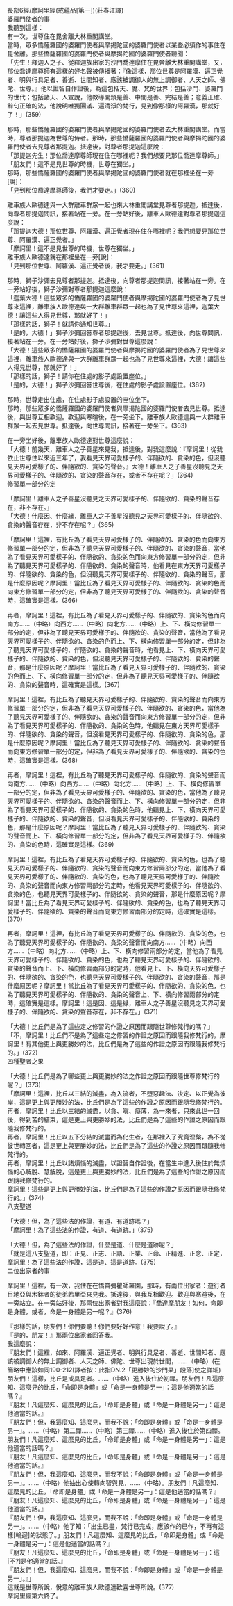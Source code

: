 長部6經/摩訶里經(戒蘊品[第一])(莊春江譯)  
婆羅門使者的事  
我聽到這樣：  
有一次，世尊住在毘舍離大林重閣講堂。  
當時，眾多憍薩羅國的婆羅門使者與摩揭陀國的婆羅門使者以某些必須作的事住在毘舍離。那些憍薩羅國的婆羅門使者與摩揭陀國的婆羅門使者聽聞：  
「先生！釋迦人之子、從釋迦族出家的沙門喬達摩住在毘舍離大林重閣講堂，又，那位喬達摩尊師有這樣的好名聲被傳播著：『像這樣，那位世尊是阿羅漢、遍正覺者、明與行具足者、善逝、世間知者、應該被調御人的無上調御者、人天之師、佛陀、世尊。』他以證智自作證後，為這包括天、魔、梵的世界；包括沙門、婆羅門的世代；包括諸天、人宣說，他教導開頭是善、中間是善、完結是善；意義正確、辭句正確的法，他說明唯獨圓滿、遍清淨的梵行，見到像那樣的阿羅漢，那就好了！」(359)  
  
那時，那些憍薩羅國的婆羅門使者與摩揭陀國的婆羅門使者去大林重閣講堂。而當時，尊者那提迦為世尊的侍者。那時，那些憍薩羅國的婆羅門使者與摩揭陀國的婆羅門使者去見尊者那提迦。抵達後，對尊者那提迦這麼說：  
「那提迦先生！那位喬達摩尊師現在住在哪裡呢？我們想要見那位喬達摩尊師。」  
「朋友們！這不是見世尊的時機，世尊在獨坐。」  
那時，那些憍薩羅國的婆羅門使者與摩揭陀國的婆羅門使者就在那裡坐在一旁[說]：  
「見到那位喬達摩尊師後，我們才要走。」(360)  
  
離車族人歐德達與一大群離車群眾一起也來大林重閣講堂見尊者那提迦。抵達後，向尊者那提迦問訊，接著站在一旁。在一旁站好後，離車人歐德達對尊者那提迦這麼說：  
「那提迦大德！那位世尊、阿羅漢、遍正覺者現在住在哪裡呢？我們想要見那位世尊、阿羅漢、遍正覺者。」  
「摩訶里！這不是見世尊的時機，世尊在獨坐。」  
離車族人歐德達就在那裡坐在一旁[說]：  
「見到那位世尊、阿羅漢、遍正覺者後，我才要走。」(361)  
  
那時，獅子沙彌去見尊者那提迦。抵達後，向尊者那提迦問訊，接著站在一旁。在一旁站好後，獅子沙彌對尊者那提迦這麼說：  
「迦葉大德！這些眾多的憍薩羅國的婆羅門使者與摩揭陀國的婆羅門使者為了見世尊來這裡，離車族人歐德達與一大群離車群眾一起也為了見世尊來這裡，迦葉大德！讓這些人得見世尊，那就好了！」  
「那樣的話，獅子！就請你通知世尊。」  
「是的，大德！」獅子沙彌回答尊者那提迦後，去見世尊。抵達後，向世尊問訊，接著站在一旁。在一旁站好後，獅子沙彌對世尊這麼說：  
「大德！這些眾多的憍薩羅國的婆羅門使者與摩揭陀國的婆羅門使者為了見世尊來這裡，離車族人歐德達與一大群離車群眾一起也為了見世尊來這裡，大德！讓這些人得見世尊，那就好了！」  
「那樣的話，獅子！請你在住處的影子處設置座位。」  
「是的，大德！」獅子沙彌回答世尊後，在住處的影子處設置座位。(362)  
  
那時，世尊走出住處，在住處影子處設置的座位坐下。  
那時，那些眾多的憍薩羅國的婆羅門使者與摩揭陀國的婆羅門使者去見世尊。抵達後，與世尊互相歡迎。歡迎與寒暄後，在一旁坐下。離車族人歐德達與一大群離車群眾一起去見世尊。抵達後，向世尊問訊，接著在一旁坐下。(363)  
  
在一旁坐好後，離車族人歐德達對世尊這麼說：  
「大德！前幾天，離車人之子善星來見我，抵達後，對我這麼說：『摩訶里！從我依止世尊住以來近三年了，我看見天界可愛樣子的、伴隨欲的、貪染的色，但沒聽見天界可愛樣子的、伴隨欲的、貪染的聲音。』大德！離車人之子善星沒聽見之天界可愛樣子的、伴隨欲的、貪染的聲音存在，或者不存在呢？」(364)  
修習單一部分的定  
  
「摩訶里！離車人之子善星沒聽見之天界可愛樣子的、伴隨欲的、貪染的聲音存在，非不存在。」  
「大德！什麼因、什麼緣，離車人之子善星沒聽見之天界可愛樣子的、伴隨欲的、貪染的聲音存在，非不存在呢？」(365)  
  
「摩訶里！這裡，有比丘為了看見天界可愛樣子的、伴隨欲的、貪染的色而向東方修習單一部分的定，但非為了聽見天界可愛樣子的、伴隨欲的、貪染的聲音，當他為了看見天界可愛樣子的、伴隨欲的、貪染的色而向東方修習單一部分的定，但非為了聽見天界可愛樣子的、伴隨欲的、貪染的聲音時，他看見在東方天界可愛樣子的、伴隨欲的、貪染的色，但沒聽見天界可愛樣子的、伴隨欲的、貪染的聲音，那是什麼原因呢？摩訶里！當比丘為了看見天界可愛樣子的、伴隨欲的、貪染的色而向東方修習單一部分的定，但非為了聽見天界可愛樣子的、伴隨欲的、貪染的聲音時，這確實是這樣。(366)  
  
再者，摩訶里！這裡，有比丘為了看見天界可愛樣子的、伴隨欲的、貪染的色而向南方……（中略）向西方……（中略）向北方……（中略）上、下、橫向修習單一部分的定，但非為了聽見天界可愛樣子的、伴隨欲的、貪染的聲音，當他為了看見天界可愛樣子的、伴隨欲的、貪染的色而上、下、橫向修習單一部分的定，但非為了聽見天界可愛樣子的、伴隨欲的、貪染的聲音時，他看見上、下、橫向天界可愛樣子的、伴隨欲的、貪染的色，但沒聽見天界可愛樣子的、伴隨欲的、貪染的聲音，那是什麼原因呢？摩訶里！當比丘為了看見天界可愛樣子的、伴隨欲的、貪染的色而上、下、橫向修習單一部分的定，但非為了聽見天界可愛樣子的、伴隨欲的、貪染的聲音時，這確實是這樣。(367)  
  
摩訶里！這裡，有比丘為了聽見天界可愛樣子的、伴隨欲的、貪染的聲音而向東方修習單一部分的定，但非為了看見天界可愛樣子的、伴隨欲的、貪染的色，當他為了聽見天界可愛樣子的、伴隨欲的、貪染的聲音而向東方修習單一部分的定，但非為了看見天界可愛樣子的、伴隨欲的、貪染的色時，他聽見在東方天界可愛樣子的、伴隨欲的、貪染的聲音，但沒看見天界可愛樣子的、伴隨欲的、貪染的色，那是什麼原因呢？摩訶里！當比丘為了聽見天界可愛樣子的、伴隨欲的、貪染的聲音而向東方修習單一部分的定，但非為了看見天界可愛樣子的、伴隨欲的、貪染的色時，這確實是這樣。(368)  
  
再者，摩訶里！這裡，有比丘為了聽見天界可愛樣子的、伴隨欲的、貪染的聲音而向南方……（中略）向西方……（中略）向北方……（中略）上、下、橫向修習單一部分的定，但非為了看見天界可愛樣子的、伴隨欲的、貪染的色，當他為了聽見天界可愛樣子的、伴隨欲的、貪染的聲音而上、下、橫向修習單一部分的定，但非為了看見天界可愛樣子的、伴隨欲的、貪染的色時，他聽見上、下、橫向天界可愛樣子的、伴隨欲的、貪染的聲音，但沒看見天界可愛樣子的、伴隨欲的、貪染的色，那是什麼原因呢？摩訶里！當比丘為了聽見天界可愛樣子的、伴隨欲的、貪染的聲音而上、下、橫向修習單一部分的定，但非為了看見天界可愛樣子的、伴隨欲的、貪染的色時，這確實是這樣。(369)  
  
摩訶里！這裡，有比丘為了看見天界可愛樣子的、伴隨欲的、貪染的色，也為了聽見天界可愛樣子的、伴隨欲的、貪染的聲音而向東方修習兩部分的定，當他為了看見天界可愛樣子的、伴隨欲的、貪染的色，也為了聽見天界可愛樣子的、伴隨欲的、貪染的聲音而向東方修習兩部分的定時，他看見天界可愛樣子的、伴隨欲的、貪染的色，也聽見天界可愛樣子的、伴隨欲的、貪染的聲音，那是什麼原因呢？摩訶里！當比丘為了看見天界可愛樣子的、伴隨欲的、貪染的色，也為了聽見天界可愛樣子的、伴隨欲的、貪染的聲音而向東方修習兩部分的定時，這確實是這樣。(370)  
  
再者，摩訶里！這裡，有比丘為了看見天界可愛樣子的、伴隨欲的、貪染的色，也為了聽見天界可愛樣子的、伴隨欲的、貪染的聲音而向南方……（中略）向西方……（中略）向北方……（中略）上、下、橫向修習兩部分的定，當他為了看見天界可愛樣子的、伴隨欲的、貪染的色，也為了聽見天界可愛樣子的、伴隨欲的、貪染的聲音而上、下、橫向修習兩部分的定時，他看見上、下、橫向天界可愛樣子的、伴隨欲的、貪染的色，也聽見天界可愛樣子的、伴隨欲的、貪染的聲音，那是什麼原因呢？摩訶里！當比丘為了看見天界可愛樣子的、伴隨欲的、貪染的色，也為了聽見天界可愛樣子的、伴隨欲的、貪染的聲音上、下、橫向修習兩部分的定時，這確實是這樣。摩訶里！這是因、這是緣，離車人之子善星沒聽見之天界可愛樣子的、伴隨欲的、貪染的聲音存在，非不存在。」(371)  
  
「大德！比丘們是為了這些定之修習的作證之原因而跟隨世尊修梵行的嗎？」  
「不，摩訶里！比丘們不是為了這些定之修習的作證之原因而跟隨我修梵行的，摩訶里！有其他更上與更勝妙的法，比丘們是為了這些的作證之原因而跟隨我修梵行的。」(372)  
四種聖者之果  
  
「大德！比丘們是為了哪些更上與更勝妙的法之作證之原因而跟隨世尊修梵行的呢？」(373)  
「摩訶里！這裡，比丘以三結的滅盡，為入流者，不墮惡趣法、決定、以正覺為彼岸，這是更上與更勝妙的法，比丘們是為了這些的作證之原因而跟隨我修梵行的。  
再者，摩訶里！比丘以三結的滅盡，以貪、瞋、癡薄，為一來者，只來此世一回後，得到苦的結束，這是更上與更勝妙的法，比丘們是為了這些的作證之原因而跟隨我修梵行的。  
再者，摩訶里！比丘以五下分結的滅盡而為化生者，在那裡入了究竟涅槃，為不從彼世轉回者，這是更上與更勝妙的法，比丘們是為了這些的作證之原因而跟隨我修梵行的。  
再者，摩訶里！比丘以諸煩惱的滅盡，以證智自作證後，在當生中進入後住於無煩惱的心解脫、慧解脫，這是更上與更勝妙的法，比丘們是為了這些的作證之原因而跟隨我修梵行的。  
摩訶里！這些是更上與更勝妙的法，比丘們是為了這些的作證之原因而跟隨我修梵行的。」(374)  
八支聖道  
  
「大德！但，為了這些法的作證，有道、有道跡嗎？」  
「摩訶里！為了這些法的作證，有道、有道跡。」(375)  
  
「大德！但，為了這些法的作證，什麼是道、什麼是道跡呢？」  
「就是這八支聖道，即：正見、正志、正語、正業、正命、正精進、正念、正定，摩訶里！為了這些法的作證，這是道、這是道跡。(375)  
二位出家者的事  
  
摩訶里！這裡，有一次，我住在在憍賞彌瞿師羅園，那時，有兩位出家者：遊行者目地亞與木鉢者的徒弟若里亞來見我。抵達後，與我互相歡迎。歡迎與寒暄後，在一旁站立。在一旁站好後，那兩位出家者對我這麼說：『喬達摩朋友！如何，命即是身體，或者，命是一身體是另一呢？』(376)  
  
『那樣的話，朋友們！你們要聽！你們要好好作意！我要說了。』  
『是的，朋友！』那兩位出家者回答我。  
我這麼說：  
『朋友們！這裡，如來、阿羅漢、遍正覺者、明與行具足者、善逝、世間知者、應該被調御人的無上調御者、人天之師、佛陀、世尊出現於世間，……（中略）(在簡略中應該如同190-212[譯者按：此指DN.2「更勝妙的沙門果」段落]使之詳細)朋友們！這樣，比丘是戒具足者。……（中略）進入後住於初禪。朋友們！凡這麼知、這麼見的比丘，「命即是身體」或「命是一身體是另一」：這是他適當的話嗎？』  
『朋友！凡這麼知、這麼見的比丘，「命即是身體」或「命是一身體是另一」：這是他適當的話。』  
『朋友們！但，我這麼知、這麼見，而我不說：「命即是身體」或「命是一身體是另一」。……（中略）第二禪……（中略）第三禪……（中略）進入後住於第四禪。朋友們！凡這麼知、這麼見的比丘，「命即是身體」或「命是一身體是另一」：這是他適當的話嗎？』  
『朋友！凡這麼知、這麼見的比丘，「命即是身體」或「命是一身體是另一」：這是他適當的話。』  
『朋友們！但，我這麼知、這麼見，而我不說：「命即是身體」或「命是一身體是另一」。……（中略）他抽出心使轉向智與見，……（中略）。朋友們！凡這麼知、這麼見的比丘，「命即是身體」或「命是一身體是另一」：這是他適當的話嗎？』  
『朋友！凡這麼知、這麼見的比丘，「命即是身體」或「命是一身體是另一」：這是他適當的話。』  
『朋友們！但，我這麼知、這麼見，而我不說：「命即是身體」或「命是一身體是另一」。……（中略）他了知：「出生已盡，梵行已完成，應該作的已作，不再有這樣[輪迴]的狀態了。」朋友們！凡這麼知、這麼見的比丘，「命即是身體」或「命是一身體是另一」：這是他適當的話嗎？』  
『朋友！凡這麼知、這麼見的比丘，「命即是身體」或「命是一身體是另一」：這[不?]是他適當的話。』  
『朋友們！但，我這麼知、這麼見，而我不說：「命即是身體」或「命是一身體是另一」。』」  
這就是世尊所說，悅意的離車族人歐德達歡喜世尊所說。(377)  
摩訶里經第六終了。  
  
  
